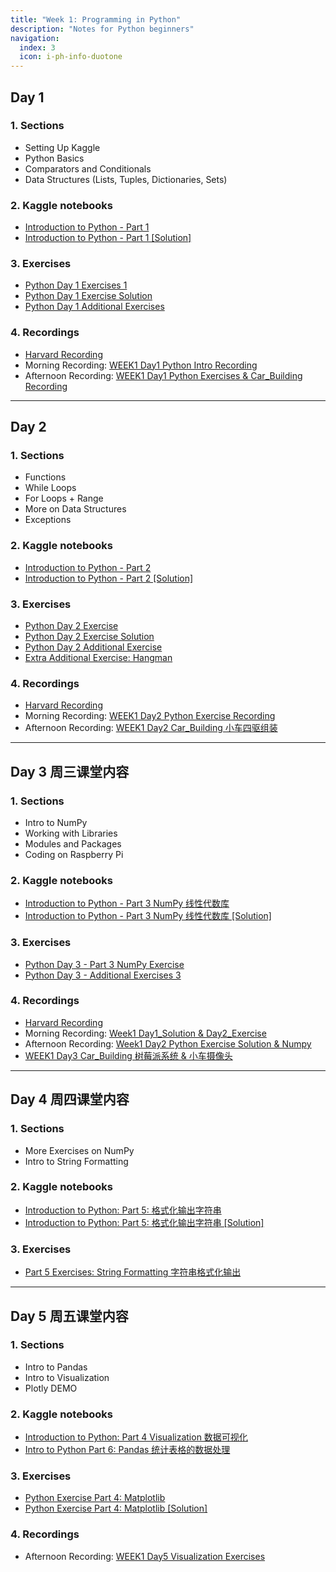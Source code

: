 ```yaml
---
title: "Week 1: Programming in Python"
description: "Notes for Python beginners"
navigation:
  index: 3
  icon: i-ph-info-duotone
---
```


## Day 1

### 1. Sections

- Setting Up Kaggle
- Python Basics
- Comparators and Conditionals
- Data Structures (Lists, Tuples, Dictionaries, Sets)

### 2. Kaggle notebooks

- [Introduction to Python - Part 1](https://www.kaggle.com/code/lewisqu/introduction-to-python-day-1)
- [Introduction to Python - Part 1 [Solution]](https://www.kaggle.com/code/lewisqu/introduction-to-python-day-1-solution)

### 3. Exercises

- [Python Day 1 Exercises 1](https://www.kaggle.com/code/lewisqu/python-day1-excercise)
- [Python Day 1 Exercise Solution](https://www.kaggle.com/code/lewisqu/python-day1-excercise-solution)
- [Python Day 1 Additional Exercises](https://www.kaggle.com/code/lewisqu/additional-exercises-1)

### 4. Recordings

- [Harvard Recording](https://harvard.zoom.us/rec/share/B2mXUYMJEwtgnzUyS1DSe6sreVt4MTNumK4S5JS38z1NsRC6jqi0gfFfhVzWfh16.E2lUcQofqsVqVByu)
- Morning Recording: [WEEK1 Day1 Python Intro Recording](https://celehssummercamp-my.sharepoint.com/:v:/g/personal/parse_celehssummercamp_onmicrosoft_com/EQNWQfxT9JVNtOQ5s6N1T_gBhzGMMsnvo50G_Th5F7KK3w?nav=eyJyZWZlcnJhbEluZm8iOnsicmVmZXJyYWxBcHAiOiJTdHJlYW1XZWJBcHAiLCJyZWZlcnJhbFZpZXciOiJTaGFyZURpYWxvZy1MaW5rIiwicmVmZXJyYWxBcHBQbGF0Zm9ybSI6IldlYiIsInJlZmVycmFsTW9kZSI6InZpZXcifX0%3D&e=yQTouT)
- Afternoon Recording: [WEEK1 Day1 Python Exercises & Car_Building Recording](https://celehssummercamp-my.sharepoint.com/:v:/g/personal/parse_celehssummercamp_onmicrosoft_com/EZZlUApKBUROgawDrA0mRqUBCg-XFJW7HwAcs36I-dXPHw?e=LKHWP3&nav=eyJyZWZlcnJhbEluZm8iOnsicmVmZXJyYWxBcHAiOiJTdHJlYW1XZWJBcHAiLCJyZWZlcnJhbFZpZXciOiJTaGFyZURpYWxvZy1MaW5rIiwicmVmZXJyYWxBcHBQbGF0Zm9ybSI6IldlYiIsInJlZmVycmFsTW9kZSI6InZpZXcifX0%3D)

---

## Day 2

### 1. Sections

- Functions
- While Loops
- For Loops + Range
- More on Data Structures
- Exceptions

### 2. Kaggle notebooks

- [Introduction to Python - Part 2](https://www.kaggle.com/code/lewisqu/introduction-to-python-day-2)  
- [Introduction to Python - Part 2 [Solution]](https://www.kaggle.com/code/lewisqu/introduction-to-python-day-2-solution)

### 3. Exercises

- [Python Day 2 Exercise](https://www.kaggle.com/code/lewisqu/python-excercise-day2)
- [Python Day 2 Exercise Solution](https://www.kaggle.com/code/lewisqu/python-exercise-day2-solution)
- [Python Day 2 Additional Exercise](https://www.kaggle.com/code/lewisqu/additional-exercises-2)
- [Extra Additional Exercise: Hangman](https://www.kaggle.com/code/lewisqu/extraadditionalexercise-hangman)

### 4. Recordings

- [Harvard Recording](https://harvard.zoom.us/rec/share/I826K0UeKhlnhxFq2l2Zw71By2iMbjaaTTroX1nThcHsBNixIKpFgf2XeRO1b4Sc.9McSpi5BCJ_4XYxF)
- Morning Recording: [WEEK1 Day2 Python Exercise Recording](https://celehssummercamp-my.sharepoint.com/:v:/g/personal/parse_celehssummercamp_onmicrosoft_com/Eek7eAdSgVdEs-p-AXCQKxsBFJRRIEx6owx1znNouSeBMg?nav=eyJyZWZlcnJhbEluZm8iOnsicmVmZXJyYWxBcHAiOiJTdHJlYW1XZWJBcHAiLCJyZWZlcnJhbFZpZXciOiJTaGFyZURpYWxvZy1MaW5rIiwicmVmZXJyYWxBcHBQbGF0Zm9ybSI6IldlYiIsInJlZmVycmFsTW9kZSI6InZpZXcifX0%3D&e=yTrwcw)
- Afternoon Recording: [WEEK1 Day2 Car_Building 小车四驱组装](https://celehssummercamp-my.sharepoint.com/:v:/g/personal/parse_celehssummercamp_onmicrosoft_com/EZgrbfd6TDBBreBrs-GGB7IBbV5718zRjWJb-aK23ZJ7ag?nav=eyJyZWZlcnJhbEluZm8iOnsicmVmZXJyYWxBcHAiOiJTdHJlYW1XZWJBcHAiLCJyZWZlcnJhbFZpZXciOiJTaGFyZURpYWxvZy1MaW5rIiwicmVmZXJyYWxBcHBQbGF0Zm9ybSI6IldlYiIsInJlZmVycmFsTW9kZSI6InZpZXcifX0%3D&e=baJ8sQ)

---

## Day 3 周三课堂内容

### 1. Sections

- Intro to NumPy
- Working with Libraries
- Modules and Packages
- Coding on Raspberry Pi

### 2. Kaggle notebooks

- [Introduction to Python - Part 3 NumPy 线性代数库](https://www.kaggle.com/code/lewisqu/introduction-to-python-part-3)
- [Introduction to Python - Part 3 NumPy 线性代数库 [Solution]](https://www.kaggle.com/code/lewisqu/introduction-to-python-part-3-solution)

### 3. Exercises

- [Python Day 3 - Part 3 NumPy Exercise](https://www.kaggle.com/code/lewisqu/python-excercise-part3)
- [Python Day 3 - Additional Exercises 3](https://www.kaggle.com/code/lewisqu/additional-exercises-3)

### 4. Recordings

- [Harvard Recording](https://harvard.zoom.us/rec/share/Jki81XteSfwftZwc_djPEYvF4hmM1gyjdGnLAxWquemyYBTRgfUNvKrsiyE3gYQ.NYB4K3IRmo01Yp4h)
- Morning Recording: [Week1 Day1_Solution & Day2_Exercise](https://celehssummercamp-my.sharepoint.com/:v:/g/personal/parse_celehssummercamp_onmicrosoft_com/EZnGbttT0ZxLhWQxwNs82CYBcuD-1HDGo9NC88dIVA5XwA?nav=eyJyZWZlcnJhbEluZm8iOnsicmVmZXJyYWxBcHAiOiJTdHJlYW1XZWJBcHAiLCJyZWZlcnJhbFZpZXciOiJTaGFyZURpYWxvZy1MaW5rIiwicmVmZXJyYWxBcHBQbGF0Zm9ybSI6IldlYiIsInJlZmVycmFsTW9kZSI6InZpZXcifX0%3D&e=hJfius)
- Afternoon Recording: [Week1 Day2 Python Exercise Solution & Numpy](https://celehssummercamp-my.sharepoint.com/:v:/g/personal/parse_celehssummercamp_onmicrosoft_com/EeRkJgpA0iRDnxuxShK7ZnABH0iVMdMZoeNQNrTejtkV9Q?nav=eyJyZWZlcnJhbEluZm8iOnsicmVmZXJyYWxBcHAiOiJTdHJlYW1XZWJBcHAiLCJyZWZlcnJhbFZpZXciOiJTaGFyZURpYWxvZy1MaW5rIiwicmVmZXJyYWxBcHBQbGF0Zm9ybSI6IldlYiIsInJlZmVycmFsTW9kZSI6InZpZXcifX0%3D&e=v7EvES)
- [WEEK1 Day3 Car_Building 树莓派系统 & 小车摄像头](https://celehssummercamp-my.sharepoint.com/:v:/g/personal/parse_celehssummercamp_onmicrosoft_com/EeZQBOMtc3BNkjcl-R-28EMB_2TXPrClxxgHmfo4MNe5CQ?nav=eyJyZWZlcnJhbEluZm8iOnsicmVmZXJyYWxBcHAiOiJTdHJlYW1XZWJBcHAiLCJyZWZlcnJhbFZpZXciOiJTaGFyZURpYWxvZy1MaW5rIiwicmVmZXJyYWxBcHBQbGF0Zm9ybSI6IldlYiIsInJlZmVycmFsTW9kZSI6InZpZXcifX0%3D&e=9Cj5im)

---

## Day 4 周四课堂内容

### 1. Sections

- More Exercises on NumPy 
- Intro to String Formatting

### 2. Kaggle notebooks

- [Introduction to Python: Part 5: 格式化输出字符串](https://www.kaggle.com/code/lewisqu/intro-to-python-part5-str-formatting)
- [Introduction to Python: Part 5: 格式化输出字符串 [Solution]](https://www.kaggle.com/code/lewisqu/intro-to-python-part5-str-formatting-solution)

### 3. Exercises

- [Part 5 Exercises: String Formatting 字符串格式化输出](https://www.kaggle.com/code/lewisqu/python-exercise-part5-str-formatting)

---

## Day 5 周五课堂内容

### 1. Sections

- Intro to Pandas
- Intro to Visualization  
- Plotly DEMO

### 2. Kaggle notebooks

- [Introduction to Python: Part 4 Visualization 数据可视化](https://www.kaggle.com/code/lewisqu/introduction-to-python-part-4)
- [Intro to Python Part 6: Pandas 统计表格的数据处理](https://www.kaggle.com/code/lewisqu/intro-to-python-part-6-pandas)

### 3. Exercises

- [Python Exercise Part 4: Matplotlib](https://www.kaggle.com/code/lewisqu/python-exercise-part4-matplotlib)
- [Python Exercise Part 4: Matplotlib [Solution]](https://www.kaggle.com/code/lewisqu/python-exercise-part4-matplotlib-solution)

### 4. Recordings

- Afternoon Recording: [WEEK1 Day5 Visualization Exercises](https://celehssummercamp-my.sharepoint.com/:v:/g/personal/parse_celehssummercamp_onmicrosoft_com/EeoqoPn1MlNKv9k8ae0xTxcBcr3_cpIOINx3tBIIUWqpfQ?nav=eyJyZWZlcnJhbEluZm8iOnsicmVmZXJyYWxBcHAiOiJTdHJlYW1XZWJBcHAiLCJyZWZlcnJhbFZpZXciOiJTaGFyZURpYWxvZy1MaW5rIiwicmVmZXJyYWxBcHBQbGF0Zm9ybSI6IldlYiIsInJlZmVycmFsTW9kZSI6InZpZXcifX0%3D&e=wvlQCa)